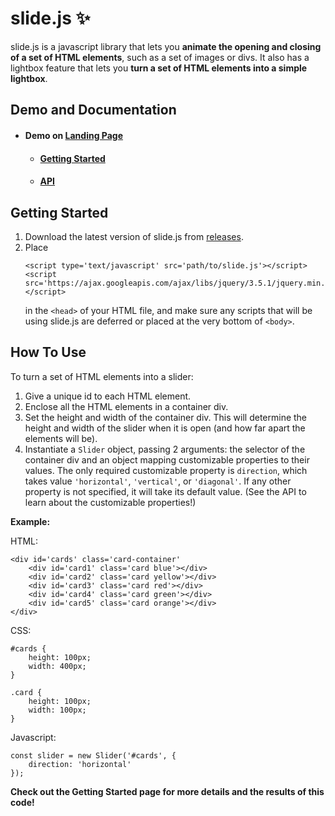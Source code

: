# slide.js :sparkles:

slide.js is a javascript library that lets you **animate the opening and closing of a set of HTML elements**, such as a set of images or divs. It also has a lightbox feature that lets you **turn a set of HTML elements into a simple lightbox**.

## Demo and Documentation

- #### Demo on [Landing Page](https://ashley-d-lu.github.io/slide.js/index.html)
  - #### [Getting Started](https://ashley-d-lu.github.io/slide.js/gettingStarted.html)
  - #### [API](https://ashley-d-lu.github.io/slide.js/api.html)
## Getting Started

1. Download the latest version of slide.js from [releases](https://github.com/csc309-summer-2020/js-library-luashle1/releases).
2. Place
    ```
    <script type='text/javascript' src='path/to/slide.js'></script>
    <script src='https://ajax.googleapis.com/ajax/libs/jquery/3.5.1/jquery.min.js'></script>
    ```
    in the `<head>` of your HTML file, and make sure any scripts that will be using slide.js are deferred or placed at the very bottom of `<body>`.
    
## How To Use

To turn a set of HTML elements into a slider:
1. Give a unique id to each HTML element.
2. Enclose all the HTML elements in a container div.
3. Set the height and width of the container div. This will determine the height and width of the slider when it is open (and how far apart the elements will be).
4. Instantiate a `Slider` object, passing 2 arguments: the selector of the container div and an object mapping customizable properties to their values. The only required customizable property is `direction`, which takes value `'horizontal'`, `'vertical'`, or `'diagonal'`. If any other property is not specified, it will take its default value. (See the API to learn about the customizable properties!)

**Example:**

HTML:
```
<div id='cards' class='card-container'
    <div id='card1' class='card blue'></div>
    <div id='card2' class='card yellow'></div>
    <div id='card3' class='card red'></div>
    <div id='card4' class='card green'></div>
    <div id='card5' class='card orange'></div>
</div>
```
CSS:
```
#cards {
    height: 100px;
    width: 400px;
}

.card {
    height: 100px;
    width: 100px;
}      
```
Javascript:
```
const slider = new Slider('#cards', {
    direction: 'horizontal'
});
```
**Check out the Getting Started page for more details and the results of this code!**
